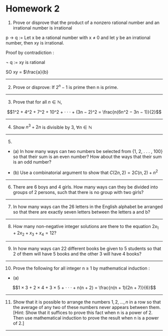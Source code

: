 # Homework 2

1. Prove or disprove that the product of a nonzero rational number and an irrational number
is irrational

p → q := Let x be a rational number with x ≠ 0 and let y be an irrational number, then xy is irrational.

Proof by contradiction : 

¬ q := xy is rational 

SO xy = $\frac{a}{b}

---

2. Prove or disprove: If $2^n − 1$ is prime then n is prime.

---

3. Prove that for all $n ∈ \mathbb{N}$,

$$1^2 + 4^2 + 7^2 + 10^2 + · · · + (3n − 2)^2 = \frac{n(6n^2 − 3n − 1)}{2}$$

---

4. Show $n^3 + 2n$ is divisible by 3, $∀n ∈ \mathbb{N}$

---


5. 

- (a) In how many ways can two numbers be selected from {1, 2, . . . , 100} so that their sum
is an even number? How about the ways that their sum is an odd number?



- (b) Use a combinatorial argument to show that $C(2n, 2) = 2C(n, 2) + n^2$

---

6. There are 6 boys and 4 girls. How many ways can they be divided into groups of 2 persons,
such that there is no group with two girls?

---

7. In how many ways can the 26 letters in the English alphabet be arranged so that there are
exactly seven letters between the letters a and b?

---

8. How many non-negative integer solutions are there to the equation $2x_1+2x_2+x_3+x_4 = 12$?

---

9. In how many ways can 22 different books be given to 5 students so that 2 of them will
have 5 books and the other 3 will have 4 books?

---

10. Prove the following for all integer n ≥ 1 by mathematical induction :

- (a)

$$1 × 3 + 2 × 4 + 3 × 5 + · · · + n(n + 2) = \frac{n(n + 1)(2n + 7)}{6}$$

---

11. Show that it is possible to arrange the numbers $1, 2, . . . , n$ in a row so that the average of
any two of these numbers never appears between them.
[Hint: Show that it suffices to prove this fact when n is a power of 2. Then use mathematical
induction to prove the result when n is a power of 2.]

---